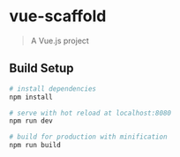 # vue-scaffold

> A Vue.js project

## Build Setup

``` bash
# install dependencies
npm install

# serve with hot reload at localhost:8080
npm run dev

# build for production with minification
npm run build
